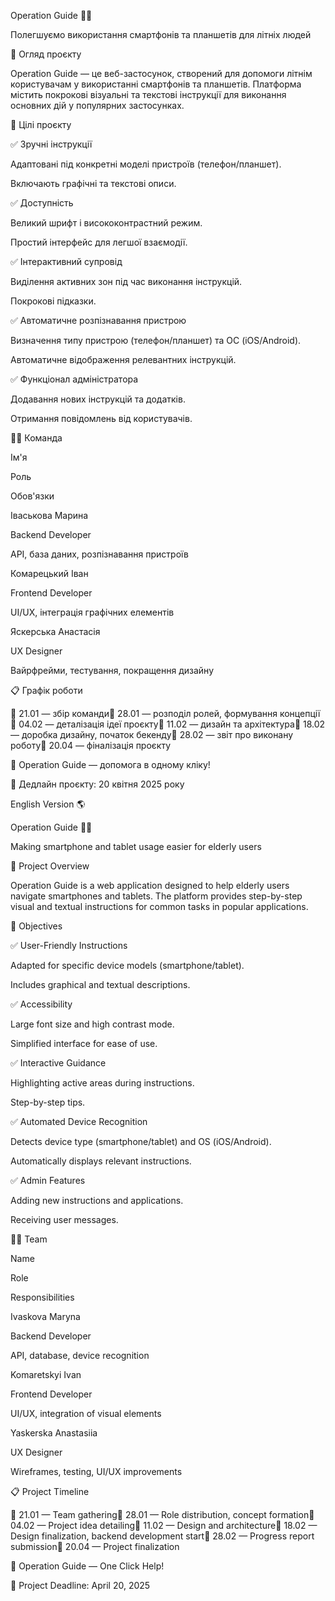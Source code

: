 Operation Guide 📱📖

Полегшуємо використання смартфонів та планшетів для літніх людей

📌 Огляд проєкту

Operation Guide — це веб-застосунок, створений для допомоги літнім користувачам у використанні смартфонів та планшетів. Платформа містить покрокові візуальні та текстові інструкції для виконання основних дій у популярних застосунках.

🎯 Цілі проєкту

✅ Зручні інструкції

Адаптовані під конкретні моделі пристроїв (телефон/планшет).

Включають графічні та текстові описи.

✅ Доступність

Великий шрифт і висококонтрастний режим.

Простий інтерфейс для легшої взаємодії.

✅ Інтерактивний супровід

Виділення активних зон під час виконання інструкцій.

Покрокові підказки.

✅ Автоматичне розпізнавання пристрою

Визначення типу пристрою (телефон/планшет) та ОС (iOS/Android).

Автоматичне відображення релевантних інструкцій.

✅ Функціонал адміністратора

Додавання нових інструкцій та додатків.

Отримання повідомлень від користувачів.

👨‍💻 Команда

Ім'я

Роль

Обов'язки

Іваськова Марина

Backend Developer

API, база даних, розпізнавання пристроїв

Комарецький Іван

Frontend Developer

UI/UX, інтеграція графічних елементів

Яскерська Анастасія

UX Designer

Вайрфрейми, тестування, покращення дизайну

📋 Графік роботи

📌 21.01 — збір команди📌 28.01 — розподіл ролей, формування концепції📌 04.02 — деталізація ідеї проєкту📌 11.02 — дизайн та архітектура📌 18.02 — доробка дизайну, початок бекенду📌 28.02 — звіт про виконану роботу📌 20.04 — фіналізація проєкту

🚀 Operation Guide — допомога в одному кліку!

📅 Дедлайн проєкту: 20 квітня 2025 року

English Version 🌎

Operation Guide 📱📖

Making smartphone and tablet usage easier for elderly users

📌 Project Overview

Operation Guide is a web application designed to help elderly users navigate smartphones and tablets. The platform provides step-by-step visual and textual instructions for common tasks in popular applications.

🎯 Objectives

✅ User-Friendly Instructions

Adapted for specific device models (smartphone/tablet).

Includes graphical and textual descriptions.

✅ Accessibility

Large font size and high contrast mode.

Simplified interface for ease of use.

✅ Interactive Guidance

Highlighting active areas during instructions.

Step-by-step tips.

✅ Automated Device Recognition

Detects device type (smartphone/tablet) and OS (iOS/Android).

Automatically displays relevant instructions.

✅ Admin Features

Adding new instructions and applications.

Receiving user messages.

👨‍💻 Team

Name

Role

Responsibilities

Ivaskova Maryna

Backend Developer

API, database, device recognition

Komaretskyi Ivan

Frontend Developer

UI/UX, integration of visual elements

Yaskerska Anastasiia

UX Designer

Wireframes, testing, UI/UX improvements

📋 Project Timeline

📌 21.01 — Team gathering📌 28.01 — Role distribution, concept formation📌 04.02 — Project idea detailing📌 11.02 — Design and architecture📌 18.02 — Design finalization, backend development start📌 28.02 — Progress report submission📌 20.04 — Project finalization

🚀 Operation Guide — One Click Help!

📅 Project Deadline: April 20, 2025

